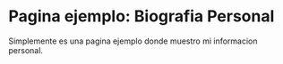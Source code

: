 # Pagina ejemplo: Biografia Personal
Simplemente es una pagina ejemplo donde muestro mi informacion personal.

